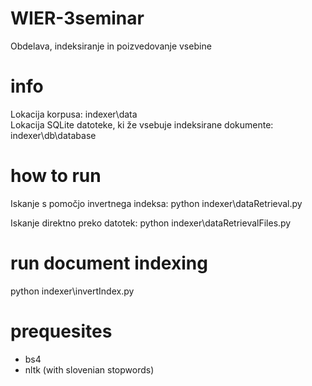 # WIER-3seminar
Obdelava, indeksiranje in poizvedovanje vsebine

# info
Lokacija korpusa: indexer\data\
Lokacija SQLite datoteke, ki že vsebuje indeksirane dokumente: indexer\db\database

# how to run
Iskanje s pomočjo invertnega indeksa:
python indexer\dataRetrieval.py

Iskanje direktno preko datotek:
python indexer\dataRetrievalFiles.py

# run document indexing
python indexer\invertIndex.py

# prequesites 
- bs4
- nltk (with slovenian stopwords)
